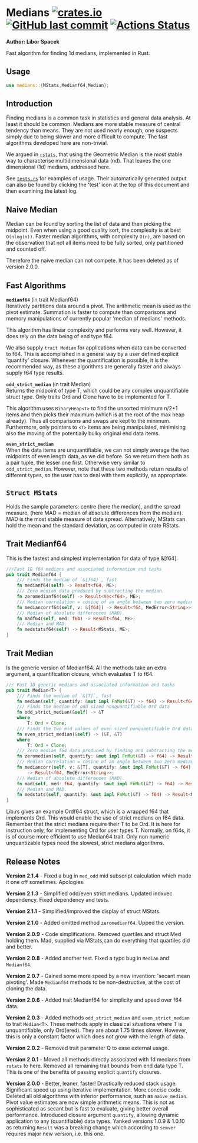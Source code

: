 # Medians [<img alt="crates.io" src="https://img.shields.io/crates/v/medians?logo=rust">](https://crates.io/crates/medians) [<img alt="GitHub last commit" src="https://img.shields.io/github/last-commit/liborty/medians/HEAD?logo=github">](https://github.com/liborty/medians) [![Actions Status](https://github.com/liborty/medians/workflows/test/badge.svg)](https://github.com/liborty/medians/actions)

**Author: Libor Spacek**

Fast algorithm for finding 1d medians, implemented in Rust.

## Usage

```rust
use medians::{MStats,Medianf64,Median};
```

## Introduction

Finding medians is a common task in statistics and general data analysis. At least it should be common. Medians are more stable measure of central tendency than means. They are not used nearly enough, one suspects simply due to being slower and more difficult to compute. The fast algorithms developed here are non-trivial.

We argued in [`rstats`](https://github.com/liborty/rstats), that using the Geometric Median is the most stable way to characterise multidimensional data (nd). That leaves the one dimensional (1d) medians, addressed here.

See [`tests.rs`](https://github.com/liborty/medians/blob/main/tests/tests.rs) for examples of usage. Their automatically generated output can also be found by clicking the 'test' icon at the top of this document and then examining the latest log.

## Naive Median

Median can be found by sorting the list of data and then picking the midpoint. Even when using a good quality sort, the complexity is at best `O(nlog(n))`. Faster median algorithms, with complexity `O(n)`, are based on the observation that not all items need to be fully sorted, only partitioned and counted off.

Therefore the naive median can not compete. It has been deleted as of version 2.0.0.

## Fast Algorithms

**`medianf64`** (in trait Medianf64)  
Iteratively partitions data around a pivot. The arithmetic mean is used as the pivot estimate. Summation is faster to compute than comparisons and memory manipulations of currently popular 'median of medians' methods.

This algorithm has linear complexity and performs very well. However, it does rely on the data being of end type f64.

We also supply `trait Median` for applications when data can be converted to f64. This is accomplished in a general way by a user defined explicit 'quantify' closure. Whenever the quantification is possible, it is the recommended way, as these algorithms are generally faster and always supply f64 type results.

**`odd_strict_median`** (in trait Median)  
Returns the midpoint of type T, which could be any complex unquantifiable struct type. Only traits Ord and Clone have to be implemented for T.

This algorithm uses `BinaryHeap<T>` to find the unsorted minimum n/2+1 items and then picks their maximum (which is at the root of the max heap already). Thus all comparisons and swaps are kept to the minimum. Furthermore, only pointers to `<T>` items are being manipulated, minimising also the moving of the potentially bulky original end data items.

**`even_strict_median`**  
When the data items are unquantifiable, we can not simply average the two midpoints of even length data, as we did before. So we return them both as a pair tuple, the lesser one first. Otherwise very similar to `odd_strict_median`. However, note that these two methods return results of different types, so the user has to deal with them explicitly, as appropriate.

## `Struct MStats`

Holds the sample parameters: centre (here the median), and the spread measure, (here MAD = median of absolute differences from the median). MAD is the most stable measure of data spread. Alternatively, MStats can hold the mean and the standard deviation, as computed in crate RStats.

## Trait Medianf64

This is the fastest and simplest implementation for data of type &[f64].

```rust
///Fast 1D f64 medians and associated information and tasks
pub trait Medianf64 {
    /// Finds the median of `&[f64]`, fast
    fn medianf64(self) -> Result<f64, ME>;
    /// Zero median data produced by subtracting the median.
    fn zeromedianf64(self) -> Result<Vec<f64>, ME>;
    /// Median correlation = cosine of an angle between two zero median vecs
    fn mediancorrf64(self, v: &[f64]) -> Result<f64, MedError<String>>;
    /// Median of absolute differences (MAD).
    fn madf64(self, med: f64) -> Result<f64, ME>;
    /// Median and MAD.
    fn medstatsf64(self) -> Result<MStats, ME>;
}
```

## Trait Median
Is the generic version of Medianf64. All the methods take an extra argument, a quantification closure, which evaluates T to f64.

```rust
/// Fast 1D generic medians and associated information and tasks
pub trait Median<T> {
    /// Finds the median of `&[T]`, fast
    fn median(self, quantify: &mut impl FnMut(&T) -> f64) -> Result<f64, ME>;
    /// Finds the median of odd sized nonquantifiable Ord data
    fn odd_strict_median(&self) -> &T
    where
        T: Ord + Clone;
    /// Finds the two mid values of even sized nonquantifiable Ord data
    fn even_strict_median(&self) -> (&T, &T)
    where
        T: Ord + Clone;
    /// Zero median f64 data produced by finding and subtracting the median.
    fn zeromedian(self, quantify: &mut impl FnMut(&T) -> f64) -> Result<Vec<f64>, ME>;
    /// Median correlation = cosine of an angle between two zero median vecs
    fn mediancorr(self, v: &[T], quantify: &mut impl FnMut(&T) -> f64) 
        -> Result<f64, MedError<String>>;
    /// Median of absolute differences (MAD).
    fn mad(self, med: f64, quantify: &mut impl FnMut(&T) -> f64) -> Result<f64, ME>;
    /// Median and MAD.
    fn medstats(self, quantify: &mut impl FnMut(&T) -> f64) -> Result<MStats, ME>;
}
```
Lib.rs gives an example Ordf64 struct, which is a wrapped f64 that implements Ord. This would enable the use of strict medians on f64 data. Remember that the strict medians require their T to be Ord.
It is here for instruction only, for implementing Ord for user types T.
Normally, on f64s, it is of course more efficient to use Median64 trait.
Only non numeric unquantizable types need the slowest, strict medians algorithms.

## Release Notes

**Version 2.1.4** - Fixed a bug in `med_odd` mid subscript calculation which made it one off sometimes. Apologies.

**Version 2.1.3** - Simplified odd/even strict medians. Updated indxvec dependency. Fixed dependency and tests.

**Version 2.1.1** - Simplified/improved the display of struct MStats.

**Version 2.1.0** - Added omitted method `zeromedianf64`. Upped the version.

**Version 2.0.9** - Code simplifications. Removed quartiles and struct Med holding them. Mad, supplied via MStats,can do everything that quartiles did and better.

**Version 2.0.8** - Added another test. Fixed a typo bug in `Median` and `Medianf64`.

**Version 2.0.7** - Gained some more speed by a new invention: 'secant mean pivoting'. Made `Medianf64` methods to be non-destructive, at the cost of cloning the data.

**Version 2.0.6** - Added trait Medianf64 for simplicity and speed over f64 data.

**Version 2.0.3** - Added methods `odd_strict_median` and `even_strict_median` to trait `Median<T>`.
These methods apply in classical situations where T is unquantifiable, only Ord(ered). They are about 1.75 times slower.
However, this is only a constant factor which does not grow with the length of data.

**Version 2.0.2** - Removed trait parameter Q to ease external usage.

**Version 2.0.1** - Moved all methods directly associated with 1d medians from `rstats` to here. Removed all remaining trait bounds from end data type T. This is one of the benefits of passing explicit `quantify` closures.

**Version 2.0.0** - Better, leaner, faster! Drastically reduced stack usage. Significant speed up using iterative implementation. More concise code. Deleted all old algorithms with inferior performance, such as `naive_median`. Pivot value estimates are now simple arithmetic means. This is not as sophisticated as secant but is fast to evaluate, giving better overall performance. Introduced closure argument `quantify`, allowing dynamic application to any (quantifiable) data types. Yanked versions 1.0.9 & 1.0.10 as returning `Result` was a breaking change which according to `semver` requires major new version, i.e. this one.